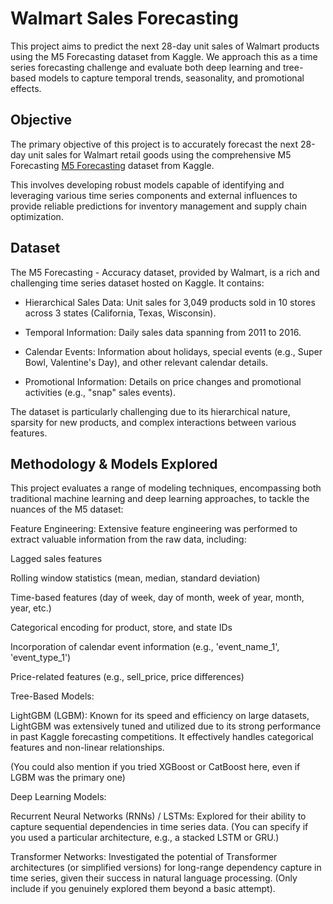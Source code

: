 # Walmart Sales Forecasting

This project aims to predict the next 28-day unit sales of Walmart products using the M5 Forecasting dataset from Kaggle. We approach this as a time series forecasting challenge and evaluate both deep learning and tree-based models to capture temporal trends, seasonality, and promotional effects.

## Objective

The primary objective of this project is to accurately forecast the next 28-day unit sales for Walmart retail goods using the comprehensive M5 Forecasting [M5 Forecasting](https://www.kaggle.com/competitions/m5-forecasting-accuracy) dataset from Kaggle. 

This involves developing robust models capable of identifying and leveraging various time series components and external influences to provide reliable predictions for inventory management and supply chain optimization.

## Dataset
The M5 Forecasting - Accuracy dataset, provided by Walmart, is a rich and challenging time series dataset hosted on Kaggle. It contains:

* Hierarchical Sales Data: Unit sales for 3,049 products sold in 10 stores across 3 states (California, Texas, Wisconsin).

* Temporal Information: Daily sales data spanning from 2011 to 2016.

* Calendar Events: Information about holidays, special events (e.g., Super Bowl, Valentine's Day), and other relevant calendar details.

* Promotional Information: Details on price changes and promotional activities (e.g., "snap" sales events).

The dataset is particularly challenging due to its hierarchical nature, sparsity for new products, and complex interactions between various features.

## Methodology & Models Explored
This project evaluates a range of modeling techniques, encompassing both traditional machine learning and deep learning approaches, to tackle the nuances of the M5 dataset:

Feature Engineering: Extensive feature engineering was performed to extract valuable information from the raw data, including:

Lagged sales features

Rolling window statistics (mean, median, standard deviation)

Time-based features (day of week, day of month, week of year, month, year, etc.)

Categorical encoding for product, store, and state IDs

Incorporation of calendar event information (e.g., 'event_name_1', 'event_type_1')

Price-related features (e.g., sell_price, price differences)

Tree-Based Models:

LightGBM (LGBM): Known for its speed and efficiency on large datasets, LightGBM was extensively tuned and utilized due to its strong performance in past Kaggle forecasting competitions. It effectively handles categorical features and non-linear relationships.

(You could also mention if you tried XGBoost or CatBoost here, even if LGBM was the primary one)

Deep Learning Models:

Recurrent Neural Networks (RNNs) / LSTMs: Explored for their ability to capture sequential dependencies in time series data. (You can specify if you used a particular architecture, e.g., a stacked LSTM or GRU.)

Transformer Networks: Investigated the potential of Transformer architectures (or simplified versions) for long-range dependency capture in time series, given their success in natural language processing. (Only include if you genuinely explored them beyond a basic attempt).

